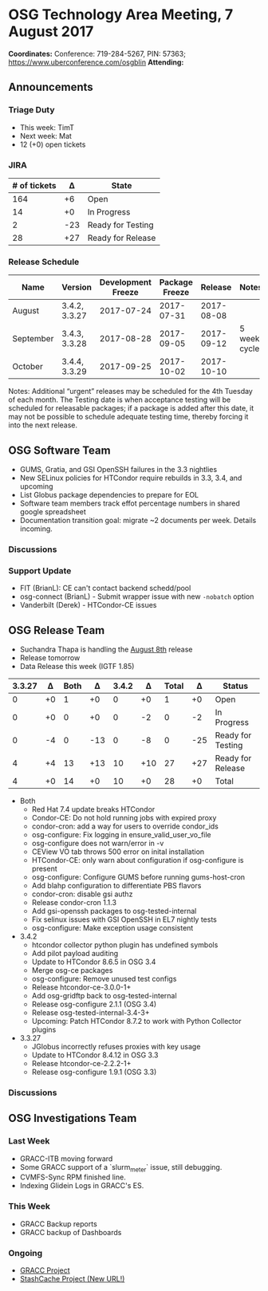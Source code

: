 # OSG Technology Area Meeting,  7 August 2017

**Coordinates:** Conference: 719-284-5267, PIN: 57363; <https://www.uberconference.com/osgblin>
**Attending:**


## Announcements


### Triage Duty

-   This week: TimT
-   Next week: Mat
-   12 (+0) open tickets


### JIRA

| # of tickets | &Delta; | State             |
| ------------ | ------- | ----------------- |
| 164          | +6      | Open              |
| 14           | +0      | In Progress       |
| 2            | -23     | Ready for Testing |
| 28           | +27     | Ready for Release |


### Release Schedule

| Name      | Version       | Development Freeze | Package Freeze | Release    | Notes        |
| --------- | ------------- | ------------------ | -------------- | ---------- | ------------ |
| August    | 3.4.2, 3.3.27 | 2017-07-24         | 2017-07-31     | 2017-08-08 |              |
| September | 3.4.3, 3.3.28 | 2017-08-28         | 2017-09-05     | 2017-09-12 | 5 week cycle |
| October   | 3.4.4, 3.3.29 | 2017-09-25         | 2017-10-02     | 2017-10-10 |              |

Notes: Additional “urgent” releases may be scheduled for the 4th Tuesday of each month. The Testing date is when acceptance testing will be scheduled for releasable packages; if a package is added after this date, it may not be possible to schedule adequate testing time, thereby forcing it into the next release.


## OSG Software Team

-   GUMS, Gratia, and GSI OpenSSH failures in the 3.3 nightlies
-   New SELinux policies for HTCondor require rebuilds in 3.3, 3.4, and upcoming
-   List Globus package dependencies to prepare for EOL
-   Software team members track effot percentage numbers in shared google spreadsheet
-   Documentation transition goal: migrate ~2 documents per week. Details incoming.


### Discussions


### Support Update

-   FIT (BrianL): CE can't contact backend schedd/pool
-   osg-connect (BrianL) - Submit wrapper issue with new `-nobatch` option
-   Vanderbilt (Derek) - HTCondor-CE issues


## OSG Release Team

-   Suchandra Thapa is handling the [August 8th](https://jira.opensciencegrid.org/issues/?filter=15254&jql=project%252520%25253D%252520SOFTWARE%252520AND%252520labels%252520in%252520(3.3.26%25252C%2525203.4.1)%252520ORDER%252520BY%252520status%252520ASC%25252C%252520priority%252520DESC%25252C%252520assignee%252520ASC) release
-   Release tomorrow
-   Data Release this week (IGTF 1.85)

| 3.3.27 | &Delta; | Both | &Delta; | 3.4.2 | &Delta; | Total | &Delta; | Status            |
| ------ | ------- | ---- | ------- | ----- | ------- | ----- | ------- | ----------------- |
| 0      | +0      | 1    | +0      | 0     | +0      | 1     | +0      | Open              |
| 0      | +0      | 0    | +0      | 0     | -2      | 0     | -2      | In Progress       |
| 0      | -4      | 0    | -13     | 0     | -8      | 0     | -25     | Ready for Testing |
| 4      | +4      | 13   | +13     | 10    | +10     | 27    | +27     | Ready for Release |
| 4      | +0      | 14   | +0      | 10    | +0      | 28    | +0      | Total             |

- Both
  - Red Hat 7.4 update breaks HTCondor
  - Condor-CE: Do not hold running jobs with expired proxy
  - condor-cron: add a way for users to override condor_ids
  - osg-configure: Fix logging in ensure_valid_user_vo_file
  - osg-configure does not warn/error in -v
  - CEView VO tab throws 500 error on inital installation
  - HTCondor-CE: only warn about configuration if osg-configure is present
  - osg-configure: Configure GUMS before running gums-host-cron
  - Add blahp configuration to differentiate PBS flavors
  - condor-cron: disable gsi authz
  - Release condor-cron 1.1.3
  - Add gsi-openssh packages to osg-tested-internal
  - Fix selinux issues with GSI OpenSSH in EL7 nightly tests
  - osg-configure: Make exception usage consistent
- 3.4.2
  - htcondor collector python plugin has undefined symbols
  - Add pilot payload auditing
  - Update to HTCondor 8.6.5 in OSG 3.4
  - Merge osg-ce packages
  - osg-configure: Remove unused test configs
  - Release htcondor-ce-3.0.0-1+
  - Add osg-gridftp back to osg-tested-internal
  - Release osg-configure 2.1.1 (OSG 3.4)
  - Release osg-tested-internal-3.4-3+
  - Upcoming: Patch HTCondor 8.7.2 to work with Python Collector plugins
- 3.3.27
  - JGlobus incorrectly refuses proxies with key usage
  - Update to HTCondor 8.4.12 in OSG 3.3
  - Release htcondor-ce-2.2.2-1+
  - Release osg-configure 1.9.1 (OSG 3.3)

### Discussions


## OSG Investigations Team


### Last Week

-   GRACC-ITB moving forward
-   Some GRACC support of a \`slurm<sub>meter</sub>\` issue, still debugging.
-   CVMFS-Sync RPM finished line.
-   Indexing Glidein Logs in GRACC's ES.


### This Week

-   GRACC Backup reports
-   GRACC backup of Dashboards


### Ongoing

-   [GRACC Project](https://jira.opensciencegrid.org/projects/GRACC/)
-   [StashCache Project (New URL!)](https://opensciencegrid.github.io/StashCache/)
